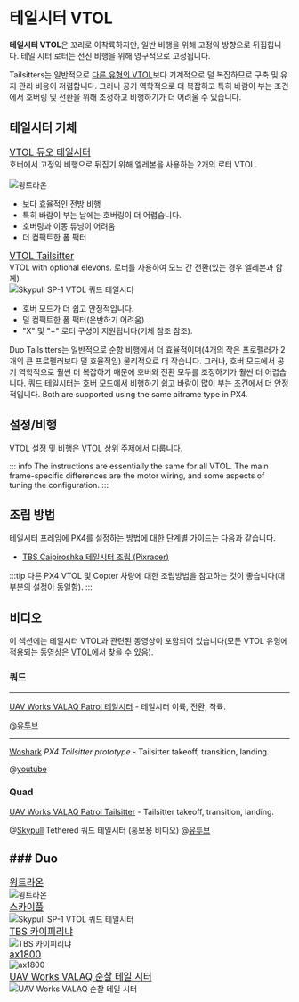 # 테일시터 VTOL

**테일시터 VTOL**은 꼬리로 이착륙하지만, 일반 비행을 위해 고정익 방향으로 뒤집힙니다. 테일 시터 로터는 전진 비행을 위해 영구적으로 고정됩니다.

Tailsitters는 일반적으로 [다른 유형의 VTOL](../frames_vtol/README.md)보다 기계적으로 덜 복잡하므로 구축 및 유지 관리 비용이 저렴합니다. 그러나 공기 역학적으로 더 복잡하고 특히 바람이 부는 조건에서 호버링 및 전환을 위해 조정하고 비행하기가 더 어려울 수 있습니다.

## 테일시터 기체

<div class="grid_wrapper two_column">
  <div class="grid_item">
    <div class="grid_item_heading"><big><a href="../airframes/airframe_reference.html#vtol-tailsitter">VTOL 듀오 테일시터</a></big></div>
    <div class="grid_text">
    호버에서 고정익 비행으로 뒤집기 위해 엘레본을 사용하는 2개의 로터 VTOL.<br><br>
    <img src="../../assets/airframes/vtol/wingtraone/hero.jpg" title="Wingtra: WingtraOne VTOL 듀오 테일시터" alt="윙트라온" /> 
    <ul>
      <li>보다 효율적인 전방 비행</li>
      <li>특히 바람이 부는 날에는 호버링이 더 어렵습니다.</li>
      <li>호버링과 이동 튜닝이 어려움</li>
      <li>더 컴팩트한 폼 팩터</li>
    </ul>
    </div>
  </div>
<div class="grid_item">
  <div class="grid_item_heading"><big><a href="../airframes/airframe_reference.html#vtol-tailsitter">VTOL Tailsitter</a></big></div>
  VTOL with optional elevons. 로터를 사용하여 모드 간 전환(있는 경우 엘레본과 함께).
  <div class="grid_text">
  <img title="Skypull SP-1 VTOL 쿼드 테일시터" src="../../assets/airframes/vtol/skypull/skypull_sp1.jpg" />
  <ul>
    <li>호버 모드가 더 쉽고 안정적입니다.</li>
    <li>덜 컴팩트한 폼 팩터(운반하기 어려움)</li>
    <li>"X" 및 "+" 로터 구성이 지원됩니다(기체 참조 참조).</li>
  </ul>
  </div>
</div>
</div>

Duo Tailsitters는 일반적으로 순항 비행에서 더 효율적이며(4개의 작은 프로펠러가 2개의 큰 프로펠러보다 덜 효율적임) 물리적으로 더 작습니다. 그러나, 호버 모드에서 공기 역학적으로 훨씬 더 복잡하기 때문에 호버와 전환 모두를 조정하기가 훨씬 더 어렵습니다. 쿼드 테일시터는 호버 모드에서 비행하기 쉽고 바람이 많이 부는 조건에서 더 안정적입니다. Both are supported using the same aiframe type in PX4.

## 설정/비행

VTOL 설정 및 비행은 [VTOL](../frames_vtol/README.md) 상위 주제에서 다룹니다.

::: info
The instructions are essentially the same for all VTOL.
The main frame-specific differences are the motor wiring, and some aspects of tuning the configuration.
:::

## 조립 방법

테일시터 프레임에 PX4를 설정하는 방법에 대한 단계별 가이드는 다음과 같습니다.

- [TBS Caipiroshka 테일시터 조립 (Pixracer)](../frames_vtol/vtol_tailsitter_caipiroshka_pixracer.md)

:::tip
다른 PX4 VTOL 및 Copter 차량에 대한 조립방법을 참고하는 것이 좋습니다(대부분의 설정이 동일함).
:::

## 비디오

이 섹션에는 테일시터 VTOL과 관련된 동영상이 포함되어 있습니다(모든 VTOL 유형에 적용되는 동영상은 [VTOL](../frames_vtol/README.md)에서 찾을 수 있음).

### 쿼드

---

[UAV Works VALAQ Patrol 테일시터](https://www.valaqpatrol.com/tech-data/) - 테일시터 이륙, 전환, 착륙.

@[유투브](https://youtu.be/pWt6uoqpPIw)

---

[Woshark](http://www.laarlab.cn/#/) *PX4 Tailsitter prototype* - Tailsitter takeoff, transition, landing. 
<!-- provided by slack user xdwgood: https://github.com/PX4/PX4-user_guide/issues/2328#issuecomment-1467234118 -->
<!-- Update issue https://github.com/PX4/PX4-user_guide/issues/3007 -->
@[youtube](https://youtu.be/gjHj6YsxcZk)

### Quad

<!-- 
[Skypull](https://www.skypull.technology/) Tethered quad tailsitter (promotional video)
@[youtube](https://youtu.be/6s-Izqb_GVs)
-->

[UAV Works VALAQ Patrol Tailsitter](https://www.valaqpatrol.com/valaq_patrol_technical_data/) - Tailsitter takeoff, transition, landing.

@[Skypull](https://www.skypull.technology/) Tethered 쿼드 테일시터 (홍보용 비디오) @[유투브](https://youtu.be/6s-Izqb_GVs)


## ### Duo

<div class="grid_wrapper three_column">
  <div class="grid_item">
    <div class="grid_item_heading"><big><a href="https://wingtra.com/mapping-drone-wingtraone/">윙트라온</a></big></div>
    <div class="grid_text">
    <img src="../../assets/airframes/vtol/wingtraone/hero.jpg" title="Wingtra: WingtraOne VTOL 듀오 테일시터" alt="윙트라온" /> 
    </div>
  </div>
  <div class="grid_item">
    <div class="grid_item_heading"><big><a href="https://www.skypull.technology/">스카이풀</a></big></div>
    <div class="grid_text">
      <img title="Skypull SP-1 VTOL 쿼드 테일시터" src="../../assets/airframes/vtol/skypull/skypull_sp1.jpg" />
    </div>
  </div>
  <div class="grid_item">
    <div class="grid_item_heading"><big><a href="../frames_vtol/vtol_tailsitter_caipiroshka_pixracer.html">TBS 카이피리냐</a></big></div>
    <div class="grid_text">
      <img title="TBS 카이피리냐" src="../../assets/airframes/vtol/caipiroshka/caipiroshka.jpg" />
    </div>
  </div>
  <div class="grid_item">
    <div class="grid_item_heading"><big><a href="http://uav-cas.ac.cn/WOSHARK/">ax1800</a></big></div>
    <div class="grid_text">
      <img title="ax1800" src="../../assets/airframes/vtol/xdwgood_ax1800/hero.jpg" />
    </div>
  </div>
  <div class="grid_item">
    <div class="grid_item_heading"><big><a href="https://www.valaqpatrol.com/valaq_patrol_technical_data/">UAV Works VALAQ 순찰 테일 시터</a></big></div>
    <div class="grid_text">
      <img title="UAV Works VALAQ 순찰 테일 시터" src="../../assets/airframes/vtol/uav_works_valaq_patrol/hero.jpg" />
    </div>
  </div>
</div>
